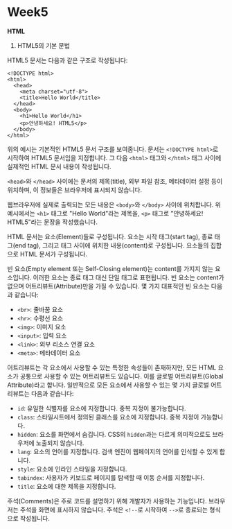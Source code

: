 # Week5

**HTML**

1. HTML5의 기본 문법

HTML5 문서는 다음과 같은 구조로 작성됩니다:

```
<!DOCTYPE html>
<html>
  <head>
    <meta charset="utf-8">
    <title>Hello World</title>
  </head>
  <body>
    <h1>Hello World</h1>
    <p>안녕하세요! HTML5</p>
  </body>
</html>

```

위의 예시는 기본적인 HTML5 문서 구조를 보여줍니다. 문서는 `<!DOCTYPE html>`로 시작하여 HTML5 문서임을 지정합니다. 그 다음 `<html>` 태그와 `</html>` 태그 사이에 실제적인 HTML 문서 내용이 작성됩니다.

`<head>`와 `</head>` 사이에는 문서의 제목(title), 외부 파일 참조, 메타데이터 설정 등이 위치하며, 이 정보들은 브라우저에 표시되지 않습니다.

웹브라우저에 실제로 출력되는 모든 내용은 `<body>`와 `</body>` 사이에 위치합니다. 위 예시에서는 `<h1>` 태그로 "Hello World"라는 제목을, `<p>` 태그로 "안녕하세요! HTML5"라는 문장을 작성했습니다.

HTML 문서는 요소(Element)들로 구성됩니다. 요소는 시작 태그(start tag), 종료 태그(end tag), 그리고 태그 사이에 위치한 내용(content)로 구성됩니다. 요소들의 집합으로 HTML 문서가 구성됩니다.

빈 요소(Empty element 또는 Self-Closing element)는 content를 가지지 않는 요소입니다. 이러한 요소는 종료 태그 대신 단일 태그로 표현됩니다. 빈 요소는 content가 없으며 어트리뷰트(Attribute)만을 가질 수 있습니다. 몇 가지 대표적인 빈 요소는 다음과 같습니다:

- `<br>`: 줄바꿈 요소
- `<hr>`: 수평선 요소
- `<img>`: 이미지 요소
- `<input>`: 입력 요소
- `<link>`: 외부 리소스 연결 요소
- `<meta>`: 메타데이터 요소

어트리뷰트는 각 요소에서 사용할 수 있는 특정한 속성들이 존재하지만, 모든 HTML 요소가 공통으로 사용할 수 있는 어트리뷰트도 있습니다. 이를 글로벌 어트리뷰트(Global Attribute)라고 합니다. 일반적으로 모든 요소에서 사용할 수 있는 몇 가지 글로벌 어트리뷰트는 다음과 같습니다:

- `id`: 유일한 식별자를 요소에 지정합니다. 중복 지정이 불가능합니다.
- `class`: 스타일시트에서 정의된 클래스를 요소에 지정합니다. 중복 지정이 가능합니다.
- `hidden`: 요소를 화면에서 숨깁니다. CSS의 `hidden`과는 다르게 의미적으로도 브라우저에 노출되지 않습니다.
- `lang`: 요소의 언어를 지정합니다. 검색 엔진이 웹페이지의 언어를 인식할 수 있게 합니다.
- `style`: 요소에 인라인 스타일을 지정합니다.
- `tabindex`: 사용자가 키보드로 페이지를 탐색할 때 이동 순서를 지정합니다.
- `title`: 요소에 대한 제목을 지정합니다.

주석(Comments)은 주로 코드를 설명하기 위해 개발자가 사용하는 기능입니다. 브라우저는 주석을 화면에 표시하지 않습니다. 주석은 `<!--`로 시작하여 `-->`로 종료되는 형식으로 작성됩니다.
<!--주석은 화면에 표시되지 않는다.-→

1. 시멘틱 요소와 결합엔진

**시맨틱 태그란 브라우저, 검색엔진, 개발자 모두에게 콘텐츠의 의미를 명확히 설명하는 역할을 한다.** 시맨틱 태그에 의해 컴퓨터가 HTML 요소의 의미를 보다 명확히 해석하고 그 데이터를 활용할 수 있는 시맨틱 웹이 실현될 수 있다.

**시맨틱 웹이란 웹에 존재하는 수많은 웹페이지들에 메타데이터(Metadata)를 부여하여, 기존의 잡다한 데이터 집합이었던 웹페이지를 ‘의미’와 ‘관련성’을 가지는 거대한 데이터베이스로 구축하고자 하는 발상이다.**

HTML 요소는 non-semantic 요소, semantic 요소로 구분할 수 있다.

**non-semantic 요소**div, span 등이 있으며 이들 태그는 content에 대하여 어떤 설명도 하지 않는다.**semantic 요소**form, table, img 등이 있으며 이들 태그는 content의 의미를 명확히 설명한다,

다음은 HTML5에서 새롭게 추가된 시맨틱 태그이다.

| tag | Description |
| --- | --- |
| header | 헤더를 의미한다 |
| nav | 내비게이션을 의미한다 |
| aside | 사이드에 위치하는 공간을 의미한다 |
| section | 본문의 여러 내용(article)을 포함하는 공간을 의미한다 |
| article | 분문의 주내용이 들어가는 공간을 의미한다 |
| footer | 푸터를 의미한다 |

1. **웹페이지의 구성하는 기본 태그**

‘’**문서 형식 정의, html, head, body’’**

**문서 형식 정의(Document Type Definition, DTD) 태그**는 출력할 웹 페이지의 형식을 브라우저에게 전달한다. 문서의 최상위에 위치해야 하며 대소문자를 구별하지 않는다. 문서별 기술 양식은 아래와 같다.

**html 태그**는 모든 HTML 요소의 부모 요소이며 웹페이지에 단 하나만 존재한다. 즉, 모든 요소는 html 요소의 자식 요소이며 html 요소 내부에 기술해야 한다. 단 `<!DOCTYPE>`는 예외이다.

head 요소는 [메타데이터](https://ko.wikipedia.org/wiki/%EB%A9%94%ED%83%80%EB%8D%B0%EC%9D%B4%ED%84%B0)를 포함하기 위한 요소이며 웹페이지에 단 하나만 존재한다. 메타데이터는 HTML 문서의 title, style, link, script에 대한 데이터로 화면에 표시되지 않는다. head 요소에는 메타데이터 이외의 화면에 표시되는 일체의 요소를 포함시킬 수 없다.
1) **title tag**: title 요소는 문서의 제목을 정의한다. 정의된 제목은 브라우저의 탭에 표시된다.
2) **style tag**: style 요소에는 HTML 문서를 위한 style 정보를 정의한다.
3) **link tag**: link 요소에는 외부 리소스와의 연계 정보를 정의한다. 주로 HTML과 외부 CSS 파일을 연계에 사용된다.
4) ****script tag:**** script 요소에는 client-side JavaScript를 정의한다.
5) ****meta tag:**** meta 요소는 description, keywords, author, 기타 메타데이터 정의에 사용된다. 메타데이터는 브라우저, 검색엔진(keywords) 등에 의해 사용된다.

**body 태그**는 HTML 문서의 내용을 나타내며 웹페이지에 단 하나만 존재한다. 메타데이터를 제외한 웹페이지를 구성하는 대부분의 요소가 body 요소 내에 기술된다.

1. **텍스트 관련 태그**

**1) 제목(Headings)태그**

Heading 태그는 제목을 나타낼 때 사용하며 h1에서 h6까지의 태그가 있다. h1이 가장 중요한 제목을 의미하며 글자의 크기도 가장 크다.

[시맨틱 웹](https://poiemaweb.com/html5-semantic-web)의 의미를 살려서 제목 이외에는 사용하지 않는 것이 좋다. 검색엔진은 제목 태그를 중요한 의미로 받아들일 가능성이 크다.

**2) 글자형태(Text Formatting) 태그**

**#2.1 b**

bold체를 지정한다. 제목 태그와 같이 의미론적(Semantic) 중요성의 의미는 없다.

**#2.2 strong**

b tag와 동일하게 bold체를 지정한다. 하지만 의미론적(Semantic) 중요성의 의미를 갖는다.

표현되는 외양은 b tag와 동일하지만 웹표준을 준수하고자 한다면 strong를 사용하는 것이 바람직하다.

**#2.3 i**

Italic체를 지정한다. 의미론적(Semantic) 중요성의 의미는 없다.

**#2.4 em**

emphasized(강조, 중요한) text를 지정한다. i tag와 동일하게 Italic체로 표현된다. 의미론적(Semantic) 중요성의 의미를 갖는다.

**#2.5 small**

small text를 지정한다.

**#2.6 mark**

highlighted text를 지정한다.

**#2.7 del**

deleted (removed) text를 지정한다.

**#2.8 ins**

inserted (added) text를 지정한다.

**#2.9 sub / sup**

sub 태그는 subscripted(아래에 쓰인) text를 sup 태그는 superscripted(위에 쓰인) text를 지정한다.

**3) 본문 태그**

**#3.1 p**

단락 (Paragraphs)을 지정한다.

**#3.2 br**

br tag는 (강제)개행 (line break)을 지정한다. br tag는 빈 요소(empty element)로 종료태그가 없다.

HTML에서는 1개 이상의 연속된 공백(space)을 삽입하여도 1개의 공백으로 표시된다. 1개 이상의 연속된 줄바꿈(enter)도 1개의 공백으로 표시된다.

**#3.3 pre**

형식화된(preformatted) text를 지정한다. pre 태그 내의 content는 작성된 그대로 브라우저에 표시된다.

**#3.4 hr**

수평줄을 삽입한다.

**#3.5 q**

짧은 인용문(quotation)을 지정한다. 브라우저는 인용부호(큰따옴표/quotation marks)로 q 요소를 감싼다.

**#3.6 blockquote**

긴 인용문 블록을 지정한다. 브라우저는 blockquote 요소를 들여쓰기한다. css를 이용하여 다양한 style을 적용할 수 있다.

**CSS**

**1. 셀렉터 (Selector, 선택자)**

CSS는 HTML 요소의 style(design, layout etc)을 정의하는데 사용된다. 이를 위해서 선행되어야하는 것은 **스타일을 적용하고자 하는 HTML 요소를 선택**할 수 있어야 한다.

셀렉터는 스타일을 적용하고자 하는 HTML 요소를 선택하기 위해 CSS에서 제공하는 수단이다.

![https://poiemaweb.com/img/css-syntax.png](https://poiemaweb.com/img/css-syntax.png)

CSS Rule Set

위와 같은 구문을 Rule Set(또는 Rule)이라 하며 셀렉터에 의해 선택된 특정 HTML 요소를 어떻게 렌더링(Rendering)할 것인지 브라우저에 지시하는 역할을 한다. 위의 CSS Rule set은 HTML 문서에 속해 있는 셀렉터를 통해 모든 h1 요소를 선택한 후 선택된 h1 요소의 스타일을 선언 블록에서 정의하고 있다.

이와 같은 Rule Set의 집합을 스타일시트(Style Sheet)라 한다.

**2. 프로퍼티 (Property / 속성)**

셀렉터로 HTML 요소를 선택하고 {} 내에 프로퍼티(속성)와 값을 지정하는 것으로 다양한 style을 정의할 수 있다. 프로퍼티는 [표준 스펙](https://developer.mozilla.org/en-US/docs/Web/CSS/Reference#Keyword_index)으로 이미 지정되어 있는 것을 사용하여야하며 사용자가 임의로 정의할 수 없다. 여러 개의 프로퍼티를 연속해서 지정할 수 있으며 세미콜론(;)으로 구분한다.

**3. 값 (Value / 속성값)**

셀렉터로 지정한 HTML 요소에 style을 적용하기 위해 프로퍼티를 사용했다. 프로퍼티의 값은 해당 프로퍼티에 사용할 수 있는 값을 “키워드”나 “크기 단위” 또는 “색상 표현 단위” 등의 [특정 단위](https://poiemaweb.com/css3-units)로 지정하여야 한다.

**4. HTML과 CSS의 연동**

HTML은 CSS를 포함할 수 있다. CSS를 가지고 있지 않은 HTML은 브라우저에서 기본으로 적용하는 CSS(user agent stylesheet)에 의해 렌더링된다.

CSS와 HTML을 연동하는 방법은 다음과 같다.

**#4.1 Link style**

HTML에서 외부에 있는 CSS 파일을 로드하는 방식이다. 가장 일반적으로 사용된다.

**#4.2 Embedding style**

HTML 내부에 CSS를 포함시키는 방식이다. 매우 간단한 웹페이지의 경우는 문제될 것이 없겠지만 Link style을 사용하는 편이 좋다. HTML과 CSS는 서로 역할이 다르므로 다른 파일로 구분되어 작성하고 관리되는 것이 바람직하다.

참고로 poiemaweb의 예제들 대부분은 Embedding style로 작성되었다. 이는 HTML과 CSS를 한번에 참조할 수 있는 학습에 편한 방식을 취한 것 뿐이다.

**#4.3 Inline style**

HTML요소의 style 프로퍼티에 CSS를 기술하는 방식이다. JavaScript가 동적으로 CSS를 생성할 때 사용하는 경우가 있다. 하지만 일반적인 경우 Link style을 사용하는 편이 좋다.

**5. Reset CSS 사용하기**

모든 웹 브라우저는 디폴트 스타일(브라우저가 내장하고 있는 기본 스타일)을 가지고 있어 CSS가 없어도 작동한다. 그런데 웹브라우저에 따라 디폴트 스타일이 상이하고 지원하는 tag나 style도 제각각이어서 주의가 필요하다.

Reset CSS는 기본적인 HTML 요소의 CSS를 초기화하는 용도로 사용한다. 즉, 브라우저 별로 제각각인 디폴트 스타일을 하나의 스타일로 통일시켜 주는 역할을 한다.

자주 사용되는 Reset CSS는 다음과 같다.

- [Eric Meyer’s reset](http://meyerweb.com/eric/tools/css/reset/)
- [normalize.css](https://necolas.github.io/normalize.css/)

다음은 Eric Meyer’s reset css이다. 이것을 기준으로 사용자의 CSS를 완성해 나가는 방법은 매우 유용하다.

**2.2 셀렉터 부터의 내용은 너무나 방대하고 더이상의 내용정리는 불필요하다 판단하여 여기서 마치겠습니다. 모든 내용을 다 읽어본 결과 모든 내용이 다 필요하고 중요한 상식들이라 지나치기가 어려웠습니다. 해서 여러번 복습하고 html의 내용은 전부 첨가하는 것으로 과제를 마치겠습니다.**